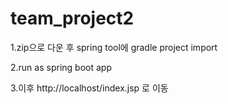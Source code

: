 # team_project2

1.zip으로 다운 후 spring tool에 gradle project import

2.run as spring boot app

3.이후 http://localhost/index.jsp 로 이동
